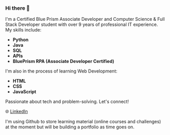 ### Hi there 👋

I'm a Certified Blue Prism Associate Developer and Computer Science & Full Stack Developer student with over 9 years of professional IT experience. My skills include:

- **Python**
- **Java**
- **SQL**
- **APIs**
- **BluePrism RPA (Associate Developer Certified)**

I'm also in the process of learning Web Development:
- **HTML**
- **CSS**
- **JavaScript**

Passionate about tech and problem-solving. Let's connect!

🌐 [LinkedIn](https://www.linkedin.com/in/rhysoshea97/)

I'm using Github to store learning material (online courses and challenges) at the moment but will be building a portfolio as time goes on.
